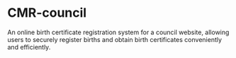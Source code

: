# CMR-council
An online birth certificate registration system for a council website, allowing users to securely register births and obtain birth certificates conveniently and efficiently.
